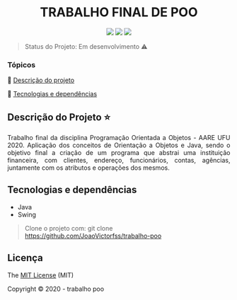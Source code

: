 <h1 align="center"> TRABALHO FINAL DE POO </h1>

<p align="center">
  <img src="http://img.shields.io/static/v1?label=last%20commit&message=december&color=information&style=plastic"/>
  <img src="http://img.shields.io/static/v1?label=license&message=MIT&color=green&style=plastic"/>
  <img src="http://img.shields.io/static/v1?label=status&message=em%20desenvolvimento&color=GREEN&style=plastic"/>
</p>

> Status do Projeto: Em desenvolvimento :warning:

### Tópicos 

:small_blue_diamond: [Descrição do projeto](#descrição-do-projeto-star)

:small_blue_diamond: [Tecnologias e dependências](#tecnologias-e-dependências)


## Descrição do Projeto :star:
<p align="justify">Trabalho final da disciplina Programação Orientada a Objetos - AARE UFU 2020. Aplicação dos conceitos de Orientação a Objetos e Java, sendo o objetivo final a criação de um programa que abstrai uma instituição financeira, com clientes, endereço, funcionários, contas, agências, juntamente com os atributos e operações dos mesmos.
</p>


## Tecnologias e dependências
  - Java
  - Swing

> Clone o projeto com: git clone https://github.com/JoaoVictorfss/trabalho-poo
  ## Licença 
  The [MIT License]() (MIT)

  Copyright :copyright: 2020 - trabalho poo

